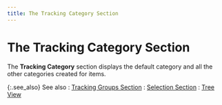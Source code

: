 ```yaml
---
title: The Tracking Category Section
---
```


# The Tracking Category Section


The **Tracking Category** section displays the default category and all the other categories created for items.


{:.see_also}
See also
: [Tracking Groups Section]({{site.ct_baseurl}}/misc/the_tracking_groups_section_cust_trkg_item_kit_browser.html)
: [Selection Section]({{site.ct_baseurl}}/misc/the_selection_grid_cust_tracking_item_kit_browser.html)
: [Tree View]({{site.ct_baseurl}}/misc/tree_view_custom_tracking_item_kit_browser.html)
